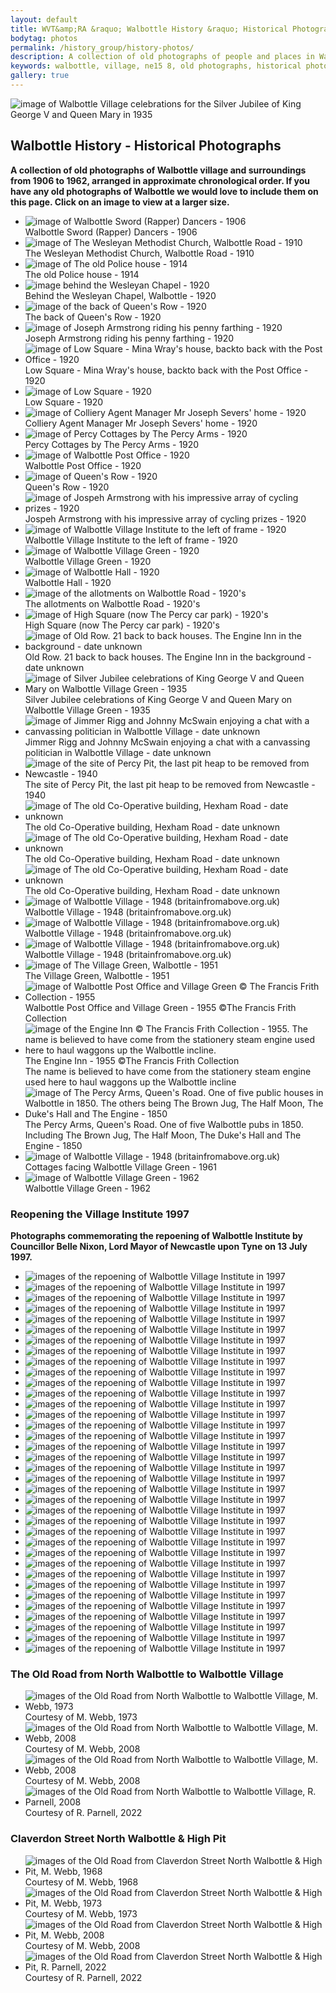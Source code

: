 ```yaml
---
layout: default
title: WVT&amp;RA &raquo; Walbottle History &raquo; Historical Photographs
bodytag: photos
permalink: /history_group/history-photos/
description: A collection of old photographs of people and places in Walbottle village and surroundings from 1906 to 1962, arranged in approximate chronological order.
keywords: walbottle, village, ne15 8, old photographs, historical photographs, old photos, historical photos
gallery: true
---
```

<div class="container-fluid">
	<div class="row">
		<div class="mastImg">
			<img src="/assets/images/masthead-historyPhotos.jpg" class="img-responsive" alt="image of Walbottle Village celebrations for the Silver Jubilee of King George V and Queen Mary in 1935"/>
		</div>
	</div>
</div>
<div class="container-fluid historyBG"> <!-- container-fluid -->
	<div class="row"> <!-- row -->
		<div class="col-sm-1 col-xs-0"></div>
		<div class="col-sm-10 col-xs-12 mainPanel">
			<div class="row"> <!-- row -->
				<div class="col-xs-12">
			  		<h2>Walbottle History - Historical Photographs</h2>
			  		<p><strong>A collection of old photographs of Walbottle village and surroundings from 1906 to 1962, arranged in approximate chronological order. If you have any old photographs of Walbottle we would love to include them on this page. Click on an image to view at a larger size.</strong></p>
<!-- feature slider -->
 <div class="demo hasActive section">
                    	<ul id="imageGallery-photos" class="gallery list-unstyled">
							<li data-thumb="/assets/images/history/rapperDancers-1906.jpg" data-src="/assets/images/history/rapperDancers-1906.jpg"><img src="/assets/images/history/rapperDancers-1906.jpg" alt="image of Walbottle Sword (Rapper) Dancers - 1906" /><br>
	<caption>Walbottle Sword (Rapper) Dancers - 1906</caption></li>
							<li data-thumb="/assets/images/history/h-img01.jpg" data-src="/assets/images/history/h-img01.jpg"><img src="/assets/images/history/h-img01.jpg" alt="image of The Wesleyan Methodist Church, Walbottle Road - 1910" /><br>
	<caption>The Wesleyan Methodist Church, Walbottle Road - 1910</caption></li>
							<li data-thumb="/assets/images/history/policeHouse-1914.jpg" data-src="/assets/images/history/policeHouse-1914.jpg"><img src="/assets/images/history/policeHouse-1914.jpg" alt="image of The old Police house - 1914" /><br>
	<caption>The old Police house - 1914</caption></li>
							<li data-thumb="/assets/images/history/Behind-the-Weslyan-Chapel-2048x1572.jpg" data-src="/assets/images/history/Behind-the-Weslyan-Chapel-2048x1572.jpg"><img src="/assets/images/history/Behind-the-Weslyan-Chapel-2048x1572.jpg" alt="image behind the Wesleyan Chapel - 1920" /><br>
	<caption>Behind the Wesleyan Chapel, Walbottle - 1920</caption></li>
							<li data-thumb="/assets/images/history/Back-of-Queens-Row-2048x1625.jpg" data-src="/assets/images/history/Back-of-Queens-Row-2048x1625.jpg"><img src="/assets/images/history/Back-of-Queens-Row-2048x1625.jpg" alt="image of the back of Queen's Row - 1920" /><br>
	<caption>The back of Queen's Row - 1920</caption></li>
							<li data-thumb="/assets/images/history/JNPG5423.jpg" data-src="/assets/images/history/JNPG5423.jpg"><img src="/assets/images/history/JNPG5423.jpg" alt="image of Joseph Armstrong riding his penny farthing - 1920" /><br>
	<caption>Joseph Armstrong riding his penny farthing - 1920</caption></li>
							<li data-thumb="/assets/images/history/Low-Square-Mina-Wrays-house-back-to-back-with-Post-Office.jpg" data-src="/assets/images/history/Low-Square-Mina-Wrays-house-back-to-back-with-Post-Office.jpg"><img src="/assets/images/history/Low-Square-Mina-Wrays-house-back-to-back-with-Post-Office.jpg" alt="image of Low Square - Mina Wray's house, backto back with the Post Office - 1920" /><br>
	<caption>Low Square - Mina Wray's house, backto back with the Post Office - 1920</caption></li>
							<li data-thumb="/assets/images/history/Low-Square-2048x1644.jpg" data-src="/assets/images/history/Low-Square-2048x1644.jpg"><img src="/assets/images/history/Low-Square-2048x1644.jpg" alt="image of Low Square - 1920" /><br>
	<caption>Low Square - 1920</caption></li>
							<li data-thumb="/assets/images/history/Mr-Severs-residence-scaled.bk.jpg" data-src="/assets/images/history/Mr-Severs-residence-scaled.bk.jpg"><img src="/assets/images/history/Mr-Severs-residence-scaled.bk.jpg" alt="image of Colliery Agent Manager Mr Joseph Severs' home - 1920" /><br>
	<caption>Colliery Agent Manager Mr Joseph Severs' home - 1920</caption></li>
							<li data-thumb="/assets/images/history/Percy-Cottages-by-The-Percy-Arms-scaled.jpg" data-src="/assets/images/history/Percy-Cottages-by-The-Percy-Arms-scaled.jpg"><img src="/assets/images/history/Percy-Cottages-by-The-Percy-Arms-scaled.jpg" alt="image of Percy Cottages by The Percy Arms - 1920" /><br>
	<caption>Percy Cottages by The Percy Arms - 1920</caption></li>
							<li data-thumb="/assets/images/history/Post-Office.jpg" data-src="/assets/images/history/Post-Office.jpg"><img src="/assets/images/history/Post-Office.jpg" alt="image of Walbottle Post Office - 1920" /><br>
	<caption>Walbottle Post Office - 1920</caption></li>
							<li data-thumb="/assets/images/history/Queens-Row.jpg" data-src="/assets/images/history/Queens-Row.jpg"><img src="/assets/images/history/Queens-Row.jpg" alt="image of Queen's Row - 1920" /><br>
	<caption>Queen's Row - 1920</caption></li>
							<li data-thumb="/assets/images/armstrong-01.jpg" data-src="/assets/images/armstrong-01.jpg"><img src="/assets/images/armstrong-01.jpg" alt="image of Jospeh Armstrong with his impressive array of cycling prizes - 1920" /><br>
	<caption>Jospeh Armstrong with his impressive array of cycling prizes - 1920</caption></li>
							<li data-thumb="/assets/images/history/wvi-1920.jpg" data-src="/assets/images/history/wvi-1920.jpg"><img src="/assets/images/history/wvi-1920.jpg" alt="image of Walbottle Village Institute to the left of frame - 1920" /><br>
	<caption>Walbottle Village Institute to the left of frame - 1920</caption></li>
							<li data-thumb="/assets/images/history/villageGreen-1920.jpg" data-src="/assets/images/history/villageGreen-1920.jpg"><img src="/assets/images/history/villageGreen-1920.jpg" alt="image of Walbottle Village Green - 1920" /><br>
	<caption>Walbottle Village Green - 1920</caption></li>
							<li data-thumb="/assets/images/history/Walbottle-Hall-scaled.jpg" data-src="/assets/images/history/Walbottle-Hall-scaled.jpg"><img src="/assets/images/history/Walbottle-Hall-scaled.jpg" alt="image of Walbottle Hall - 1920" /><br>
	<caption>Walbottle Hall - 1920</caption></li>
							<li data-thumb="/assets/images/history/The-allotmments-on-Walbottle-road.jpg" data-src="/assets/images/history/The-allotmments-on-Walbottle-road.jpg"><img src="/assets/images/history/The-allotmments-on-Walbottle-road.jpg" alt="image of the allotments on Walbottle Road - 1920's" /><br>
	<caption>The allotments on Walbottle Road - 1920's</caption></li>
							<li data-thumb="/assets/images/history/IMG_5071.jpg" data-src="/assets/images/history/IMG_5071.jpg"><img src="/assets/images/history/IMG_5071.jpg" alt="image of High Square (now The Percy car park) - 1920's" /><br>
	<caption>High Square (now The Percy car park) - 1920's</caption></li>
							<li data-thumb="/assets/images/history/oldrow.jpg" data-src="/assets/images/history/oldrow.jpg"><img src="/assets/images/history/oldrow.jpg" alt="image of Old Row. 21 back to back houses. The Engine Inn in the background - date unknown" /><br>
	<caption>Old Row. 21 back to back houses. The Engine Inn in the background - date unknown</caption></li>
							<li data-thumb="/assets/images/history/Silver-Jubilee-King-George-V-1936.jpg" data-src="/assets/images/history/Silver-Jubilee-King-George-V-1936.jpg"><img src="/assets/images/history/Silver-Jubilee-King-George-V-1936.jpg" alt="image of Silver Jubilee celebrations of King George V and Queen Mary on Walbottle Village Green - 1935" /><br>
	<caption>Silver Jubilee celebrations of King George V and Queen Mary on Walbottle Village Green - 1935</caption></li>
							<li data-thumb="/assets/images/history/Johnny-McSwain-scaled.jpg" data-src="/assets/images/history/Johnny-McSwain-scaled.jpg"><img src="/assets/images/history/Johnny-McSwain-scaled.jpg" alt="image of Jimmer Rigg and Johnny McSwain enjoying a chat with a canvassing politician in Walbottle Village - date unknown" /><br>
	<caption>Jimmer Rigg and Johnny McSwain enjoying a chat with a canvassing politician in Walbottle Village - date unknown</caption></li>
							<li data-thumb="/assets/images/history/percypit.jpg" data-src="/assets/images/history/percypit.jpg"><img src="/assets/images/history/percypit.jpg" alt="image of the site of Percy Pit, the last pit heap to be removed from Newcastle - 1940" /><br>
	<caption>The site of Percy Pit, the last pit heap to be removed from Newcastle - 1940</caption></li>
							<li data-thumb="/assets/images/history/The-old-Co-Op-building.jpg" data-src="/assets/images/history/The-old-Co-Op-building.jpg"><img src="/assets/images/history/The-old-Co-Op-building.jpg" alt="image of The old Co-Operative building, Hexham Road - date unknown" /><br>
	<caption>The old Co-Operative building, Hexham Road - date unknown</caption></li>
							<li data-thumb="/assets/images/history/The-old-co-op-building-3.jpg" data-src="/assets/images/history/The-old-co-op-building-3.jpg"><img src="/assets/images/history/The-old-co-op-building-3.jpg" alt="image of The old Co-Operative building, Hexham Road - date unknown" /><br>
	<caption>The old Co-Operative building, Hexham Road - date unknown</caption></li>
							<li data-thumb="/assets/images/history/The-old-co-op-building-2.jpg" data-src="/assets/images/history/The-Old-Co-op-building-2.jpg"><img src="/assets/images/history/The-old-co-op-building-2.jpg" alt="image of The old Co-Operative building, Hexham Road - date unknown" /><br>
	<caption>The old Co-Operative building, Hexham Road - date unknown</caption></li>
							<li data-thumb="/assets/images/history/h-img04.jpg" data-src="/assets/images/history/h-img04.jpg"><img src="/assets/images/history/h-img04.jpg" alt="image of Walbottle Village - 1948 (britainfromabove.org.uk)" /><br>
	<caption>Walbottle Village - 1948 (britainfromabove.org.uk)</caption></li>
							<li data-thumb="/assets/images/history/h-img05.jpg" data-src="/assets/images/history/h-img05.jpg"><img src="/assets/images/history/h-img05.jpg" alt="image of Walbottle Village - 1948 (britainfromabove.org.uk)" /><br>
	<caption>Walbottle Village - 1948 (britainfromabove.org.uk)</caption></li>
							<li data-thumb="/assets/images/history/h-img06.jpg" data-src="/assets/images/history/h-img06.jpg"><img src="/assets/images/history/h-img06.jpg" alt="image of Walbottle Village - 1948 (britainfromabove.org.uk)" /><br>
	<caption>Walbottle Village - 1948 (britainfromabove.org.uk)</caption></li>
							<li data-thumb="/assets/images/history/h-img02.jpg" data-src="/assets/images/history/h-img02.jpg"><img src="/assets/images/history/h-img02.jpg" alt="image of The Village Green, Walbottle - 1951" /><br>
	<caption>The Village Green, Walbottle - 1951</caption></li>
							<li data-thumb="/assets/images/history/walbottle-postoffice-1955.jpg" data-src="/assets/images/history/walbottle-postoffice-1955.jpg"><img src="/assets/images/history/walbottle-postoffice-1955.jpg" alt="image of Walbottle Post Office and Village Green &copy; The Francis Frith Collection - 1955" /><br>
	<caption>Walbottle Post Office and Village Green - 1955 &copy;The Francis Frith Collection</caption></li>
							<li data-thumb="/assets/images/history/engineInn-1955.jpg" data-src="/assets/images/history/engineInn-1955.jpg"><img src="/assets/images/history/engineInn-1955.jpg" alt="image of the Engine Inn &copy; The Francis Frith Collection - 1955. The name is believed to have come from the stationery steam engine used here to haul waggons up the Walbottle incline." /><br>
	<caption>The Engine Inn - 1955 &copy;The Francis Frith Collection<br>
	The name is believed to have come from the stationery steam engine used here to haul waggons up the Walbottle incline</caption></li>
							<li data-thumb="/assets/images/history/The-Percy-looking-up-Queens-Drive.jpg" data-src="/assets/images/history/The-Percy-looking-up-Queens-Drive.jpg"><img src="/assets/images/history/The-Percy-looking-up-Queens-Drive.jpg" alt="image of The Percy Arms, Queen's Road. One of five public houses in Walbottle in 1850. The others being The Brown Jug, The Half Moon, The Duke's Hall and The Engine - 1850" /><br>
	<caption>The Percy Arms, Queen's Road. One of five Walbottle pubs in 1850.<br>
	Including The Brown Jug, The Half Moon, The Duke's Hall and The Engine - 1850</caption></li>
							<li data-thumb="/assets/images/history/h-img03.jpg" data-src="/assets/images/history/h-img03.jpg"><img src="/assets/images/history/h-img03.jpg" alt="image of Walbottle Village - 1948 (britainfromabove.org.uk)" /><br>
	<caption>Cottages facing Walbottle Village Green - 1961</caption></li>
							<li data-thumb="/assets/images/history/villageGreen-1962.jpg" data-src="/assets/images/history/villageGreen-1962.jpg"><img src="/assets/images/history/villageGreen-1962.jpg" alt="image of Walbottle Village Green - 1962" /><br>
	<caption>Walbottle Village Green - 1962</caption></li>
						</ul>
					</div>
					<div class="col-xs-12">
						<h3>Reopening the Village Institute 1997</h3>
			  			<p><strong>Photographs commemorating the repoening of Walbottle Institute by Councillor Belle Nixon, Lord Mayor of Newcastle upon Tyne on 13 July 1997.</strong></p>
						<!-- feature slider -->
						<div class="demo hasActive">
                        	<ul id="imageGallery-photos2" class="gallery list-unstyled">
                            	<li data-thumb="/assets/images/WVI-Opening/institute-re-opening-1997-(1).jpg" data-src="/assets/images/WVI-Opening/institute-re-opening-1997-(1).jpg"><img src="/assets/images/WVI-Opening/institute-re-opening-1997-(1).jpg" alt="images of the repoening of Walbottle Village Institute in 1997" class="img-responsive"  /></li>
								<li data-thumb="/assets/images/WVI-Opening/institute-re-opening-1997-(2).jpg" data-src="/assets/images/WVI-Opening/institute-re-opening-1997-(2).jpg"><img src="/assets/images/WVI-Opening/institute-re-opening-1997-(2).jpg" alt="images of the repoening of Walbottle Village Institute in 1997" class="img-responsive"  /></li>
								<li data-thumb="/assets/images/WVI-Opening/institute-re-opening-1997-(3).jpg" data-src="/assets/images/WVI-Opening/institute-re-opening-1997-(3).jpg"><img src="/assets/images/WVI-Opening/institute-re-opening-1997-(3).jpg" alt="images of the repoening of Walbottle Village Institute in 1997" class="img-responsive"  /></li>
								<li data-thumb="/assets/images/WVI-Opening/institute-re-opening-1997-(4).jpg" data-src="/assets/images/WVI-Opening/institute-re-opening-1997-(4).jpg"><img src="/assets/images/WVI-Opening/institute-re-opening-1997-(4).jpg" alt="images of the repoening of Walbottle Village Institute in 1997" class="img-responsive"  /></li>
								<li data-thumb="/assets/images/WVI-Opening/institute-re-opening-1997-(5).jpg" data-src="/assets/images/WVI-Opening/institute-re-opening-1997-(5).jpg"><img src="/assets/images/WVI-Opening/institute-re-opening-1997-(5).jpg" alt="images of the repoening of Walbottle Village Institute in 1997" /></li>
								<li data-thumb="/assets/images/WVI-Opening/institute-re-opening-1997-(6).jpg" data-src="/assets/images/WVI-Opening/institute-re-opening-1997-(6).jpg"><img src="/assets/images/WVI-Opening/institute-re-opening-1997-(6).jpg" alt="images of the repoening of Walbottle Village Institute in 1997" /></li>
								<li data-thumb="/assets/images/WVI-Opening/institute-re-opening-1997-(7).jpg" data-src="/assets/images/WVI-Opening/institute-re-opening-1997-(7).jpg"><img src="/assets/images/WVI-Opening/institute-re-opening-1997-(7).jpg" alt="images of the repoening of Walbottle Village Institute in 1997" /></li>
								<li data-thumb="/assets/images/WVI-Opening/institute-re-opening-1997-(8).jpg" data-src="/assets/images/WVI-Opening/institute-re-opening-1997-(8).jpg"><img src="/assets/images/WVI-Opening/institute-re-opening-1997-(8).jpg" alt="images of the repoening of Walbottle Village Institute in 1997" /></li>
								<li data-thumb="/assets/images/WVI-Opening/institute-re-opening-1997-(9).jpg" data-src="/assets/images/WVI-Opening/institute-re-opening-1997-(9).jpg"><img src="/assets/images/WVI-Opening/institute-re-opening-1997-(9).jpg" alt="images of the repoening of Walbottle Village Institute in 1997" /></li>
								<li data-thumb="/assets/images/WVI-Opening/institute-re-opening-1997-(10).jpg" data-src="/assets/images/WVI-Opening/institute-re-opening-1997-(10).jpg"><img src="/assets/images/WVI-Opening/institute-re-opening-1997-(10).jpg" alt="images of the repoening of Walbottle Village Institute in 1997" /></li>
								<li data-thumb="/assets/images/WVI-Opening/institute-re-opening-1997-(11).jpg" data-src="/assets/images/WVI-Opening/institute-re-opening-1997-(11).jpg"><img src="/assets/images/WVI-Opening/institute-re-opening-1997-(11).jpg" alt="images of the repoening of Walbottle Village Institute in 1997" /></li>
								<li data-thumb="/assets/images/WVI-Opening/institute-re-opening-1997-(12).jpg" data-src="/assets/images/WVI-Opening/institute-re-opening-1997-(12).jpg"><img src="/assets/images/WVI-Opening/institute-re-opening-1997-(12).jpg" alt="images of the repoening of Walbottle Village Institute in 1997" /></li>
								<li data-thumb="/assets/images/WVI-Opening/institute-re-opening-1997-(13).jpg" data-src="/assets/images/WVI-Opening/institute-re-opening-1997-(13).jpg"><img src="/assets/images/WVI-Opening/institute-re-opening-1997-(13).jpg" alt="images of the repoening of Walbottle Village Institute in 1997" /></li>
								<li data-thumb="/assets/images/WVI-Opening/institute-re-opening-1997-(14).jpg" data-src="/assets/images/WVI-Opening/institute-re-opening-1997-(14).jpg"><img src="/assets/images/WVI-Opening/institute-re-opening-1997-(14).jpg" alt="images of the repoening of Walbottle Village Institute in 1997" /></li>
								<li data-thumb="/assets/images/WVI-Opening/institute-re-opening-1997-(15).jpg" data-src="/assets/images/WVI-Opening/institute-re-opening-1997-(15).jpg"><img src="/assets/images/WVI-Opening/institute-re-opening-1997-(15).jpg" alt="images of the repoening of Walbottle Village Institute in 1997" /></li>
								<li data-thumb="/assets/images/WVI-Opening/institute-re-opening-1997-(16).jpg" data-src="/assets/images/WVI-Opening/institute-re-opening-1997-(16).jpg"><img src="/assets/images/WVI-Opening/institute-re-opening-1997-(16).jpg" alt="images of the repoening of Walbottle Village Institute in 1997" /></li>
								<li data-thumb="/assets/images/WVI-Opening/institute-re-opening-1997-(17).jpg" data-src="/assets/images/WVI-Opening/institute-re-opening-1997-(17).jpg"><img src="/assets/images/WVI-Opening/institute-re-opening-1997-(17).jpg" alt="images of the repoening of Walbottle Village Institute in 1997" /></li>
								<li data-thumb="/assets/images/WVI-Opening/institute-re-opening-1997-(18).jpg" data-src="/assets/images/WVI-Opening/institute-re-opening-1997-(18).jpg"><img src="/assets/images/WVI-Opening/institute-re-opening-1997-(18).jpg" alt="images of the repoening of Walbottle Village Institute in 1997" /></li>
								<li data-thumb="/assets/images/WVI-Opening/institute-re-opening-1997-(19).jpg" data-src="/assets/images/WVI-Opening/institute-re-opening-1997-(19).jpg"><img src="/assets/images/WVI-Opening/institute-re-opening-1997-(19).jpg" alt="images of the repoening of Walbottle Village Institute in 1997" /></li>
								<li data-thumb="/assets/images/WVI-Opening/institute-re-opening-1997-(20).jpg" data-src="/assets/images/WVI-Opening/institute-re-opening-1997-(20).jpg"><img src="/assets/images/WVI-Opening/institute-re-opening-1997-(20).jpg" alt="images of the repoening of Walbottle Village Institute in 1997" /></li>
								<li data-thumb="/assets/images/WVI-Opening/institute-re-opening-1997-(21).jpg" data-src="/assets/images/WVI-Opening/institute-re-opening-1997-(21).jpg"><img src="/assets/images/WVI-Opening/institute-re-opening-1997-(21).jpg" alt="images of the repoening of Walbottle Village Institute in 1997" /></li>
								<li data-thumb="/assets/images/WVI-Opening/institute-re-opening-1997-(22).jpg" data-src="/assets/images/WVI-Opening/institute-re-opening-1997-(22).jpg"><img src="/assets/images/WVI-Opening/institute-re-opening-1997-(22).jpg" alt="images of the repoening of Walbottle Village Institute in 1997" /></li>
								<li data-thumb="/assets/images/WVI-Opening/institute-re-opening-1997-(23).jpg" data-src="/assets/images/WVI-Opening/institute-re-opening-1997-(23).jpg"><img src="/assets/images/WVI-Opening/institute-re-opening-1997-(23).jpg" alt="images of the repoening of Walbottle Village Institute in 1997" /></li>
								<li data-thumb="/assets/images/WVI-Opening/institute-re-opening-1997-(24).jpg" data-src="/assets/images/WVI-Opening/institute-re-opening-1997-(24).jpg"><img src="/assets/images/WVI-Opening/institute-re-opening-1997-(24).jpg" alt="images of the repoening of Walbottle Village Institute in 1997" /></li>
								<li data-thumb="/assets/images/WVI-Opening/institute-re-opening-1997-(25).jpg" data-src="/assets/images/WVI-Opening/institute-re-opening-1997-(25).jpg"><img src="/assets/images/WVI-Opening/institute-re-opening-1997-(25).jpg" alt="images of the repoening of Walbottle Village Institute in 1997" /></li>
								<li data-thumb="/assets/images/WVI-Opening/institute-re-opening-1997-(26).jpg" data-src="/assets/images/WVI-Opening/institute-re-opening-1997-(26).jpg"><img src="/assets/images/WVI-Opening/institute-re-opening-1997-(26).jpg" alt="images of the repoening of Walbottle Village Institute in 1997" /></li>
								<li data-thumb="/assets/images/WVI-Opening/institute-re-opening-1997-(27).jpg" data-src="/assets/images/WVI-Opening/institute-re-opening-1997-(27).jpg"><img src="/assets/images/WVI-Opening/institute-re-opening-1997-(27).jpg" alt="images of the repoening of Walbottle Village Institute in 1997" /></li>
								<li data-thumb="/assets/images/WVI-Opening/institute-re-opening-1997-(28).jpg" data-src="/assets/images/WVI-Opening/institute-re-opening-1997-(28).jpg"><img src="/assets/images/WVI-Opening/institute-re-opening-1997-(28).jpg" alt="images of the repoening of Walbottle Village Institute in 1997" /></li>
								<li data-thumb="/assets/images/WVI-Opening/institute-re-opening-1997-(29).jpg" data-src="/assets/images/WVI-Opening/institute-re-opening-1997-(29).jpg"><img src="/assets/images/WVI-Opening/institute-re-opening-1997-(29).jpg" alt="images of the repoening of Walbottle Village Institute in 1997" /></li>
								<li data-thumb="/assets/images/WVI-Opening/institute-re-opening-1997-(30).jpg" data-src="/assets/images/WVI-Opening/institute-re-opening-1997-(30).jpg"><img src="/assets/images/WVI-Opening/institute-re-opening-1997-(30).jpg" alt="images of the repoening of Walbottle Village Institute in 1997" /></li>
								<li data-thumb="/assets/images/WVI-Opening/institute-re-opening-1997-(31).jpg" data-src="/assets/images/WVI-Opening/institute-re-opening-1997-(31).jpg"><img src="/assets/images/WVI-Opening/institute-re-opening-1997-(31).jpg" alt="images of the repoening of Walbottle Village Institute in 1997" /></li>
								<li data-thumb="/assets/images/WVI-Opening/institute-re-opening-1997-(32).jpg" data-src="/assets/images/WVI-Opening/institute-re-opening-1997-(32).jpg"><img src="/assets/images/WVI-Opening/institute-re-opening-1997-(32).jpg" alt="images of the repoening of Walbottle Village Institute in 1997" /></li>
								<li data-thumb="/assets/images/WVI-Opening/institute-re-opening-1997-(33).jpg" data-src="/assets/images/WVI-Opening/institute-re-opening-1997-(33).jpg"><img src="/assets/images/WVI-Opening/institute-re-opening-1997-(33).jpg" alt="images of the repoening of Walbottle Village Institute in 1997" /></li>
								<li data-thumb="/assets/images/WVI-Opening/institute-re-opening-1997-(34).jpg" data-src="/assets/images/WVI-Opening/institute-re-opening-1997-(34).jpg"><img src="/assets/images/WVI-Opening/institute-re-opening-1997-(34).jpg" alt="images of the repoening of Walbottle Village Institute in 1997" /></li>
								<li data-thumb="/assets/images/WVI-Opening/institute-re-opening-1997-(35).jpg" data-src="/assets/images/WVI-Opening/institute-re-opening-1997-(35).jpg"><img src="/assets/images/WVI-Opening/institute-re-opening-1997-(35).jpg" alt="images of the repoening of Walbottle Village Institute in 1997" /></li>
								<li data-thumb="/assets/images/WVI-Opening/institute-re-opening-1997-(36).jpg" data-src="/assets/images/WVI-Opening/institute-re-opening-1997-(36).jpg"><img src="/assets/images/WVI-Opening/institute-re-opening-1997-(36).jpg" alt="images of the repoening of Walbottle Village Institute in 1997" /></li>
							</ul>
						</div>
					</div>
					<div class="col-xs-12">
						<h3>The Old Road from North Walbottle to Walbottle Village</h3>
						<!-- feature slider -->
						<div class="demo hasActive">
                        	<ul id="imageGallery-photos3" class="gallery list-unstyled">
                            	<li data-thumb="/assets/images/history/oldRoad-image01.jpg" data-src="/assets/images/history/oldRoad-image01.jpg"><img src="/assets/images/history/oldRoad-image01.jpg" alt="images of the Old Road from North Walbottle to Walbottle Village, M. Webb, 1973" class="img-responsive" /><br><caption>Courtesy of M. Webb, 1973</caption></li>
								<li data-thumb="/assets/images/history/oldRoad-image02.jpg" data-src="/assets/images/history/oldRoad-image02.jpg"><img src="/assets/images/history/oldRoad-image02.jpg" alt="images of the Old Road from North Walbottle to Walbottle Village, M. Webb, 2008" class="img-responsive"  /><br><caption>Courtesy of M. Webb, 2008</caption></li>
								<li data-thumb="/assets/images/history/oldRoad-image03.jpg" data-src="/assets/images/history/oldRoad-image03.jpg"><img src="/assets/images/history/oldRoad-image03.jpg" alt="images of the Old Road from North Walbottle to Walbottle Village, M. Webb, 2008" class="img-responsive"  /><br><caption>Courtesy of M. Webb, 2008</caption></li>
								<li data-thumb="/assets/images/history/oldRoad-image04.jpg" data-src="/assets/images/history/oldRoad-image04.jpg"><img src="/assets/images/history/oldRoad-image04.jpg" alt="images of the Old Road from North Walbottle to Walbottle Village, R. Parnell, 2008" class="img-responsive"  /><br><caption>Courtesy of R. Parnell, 2022</caption></li>
							</ul>
						</div>
					</div>
					<div class="col-xs-12">
						<h3>Claverdon Street North Walbottle &amp; High Pit</h3>
						<!-- feature slider -->
						<div class="demo hasActive">
                        	<ul id="imageGallery-photos4" class="gallery list-unstyled">
                            	<li data-thumb="/assets/images/history/claverdonSt-image01.jpg" data-src="/assets/images/history/claverdonSt-image01.jpg"><img src="/assets/images/history/claverdonSt-image01.jpg" alt="images of the Old Road from Claverdon Street North Walbottle &amp; High Pit, M. Webb, 1968" class="img-responsive"  /><br><caption>Courtesy of M. Webb, 1968</caption></li>
								<li data-thumb="/assets/images/history/claverdonSt-image02.jpg" data-src="/assets/images/history/claverdonSt-image02.jpg"><img src="/assets/images/history/claverdonSt-image02.jpg" alt="images of the Old Road from Claverdon Street North Walbottle &amp; High Pit, M. Webb, 1973" class="img-responsive"  /><br><caption>Courtesy of M. Webb, 1973</caption></li>
								<li data-thumb="/assets/images/history/claverdonSt-image03.jpg" data-src="/assets/images/history/claverdonSt-image03.jpg"><img src="/assets/images/history/claverdonSt-image03.jpg" alt="images of the Old Road from Claverdon Street North Walbottle &amp; High Pit, M. Webb, 2008" class="img-responsive"  /><br><caption>Courtesy of M. Webb, 2008</caption></li>
								<li data-thumb="/assets/images/history/claverdonSt-image04.jpg" data-src="/assets/images/history/claverdonSt-image04.jpg"><img src="/assets/images/history/claverdonSt-image04.jpg" alt="images of the Old Road from Claverdon Street North Walbottle &amp; High Pit, R. Parnell, 2022" class="img-responsive"  /><br><caption>Courtesy of R. Parnell, 2022</caption></li>
							</ul>
						</div>
					</div>
				</div>
			</div> <!-- /row -->
		</div> <!-- /mainPanel -->
		<div class="col-sm-1 col-xs-0"></div>
	</div> <!-- /row -->
</div> <!-- /container-fluid -->
